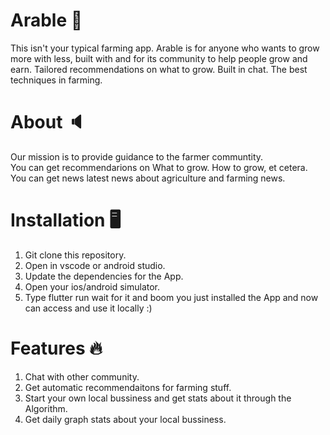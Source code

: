 # Arable 🌾

This isn't your typical farming app. Arable is for anyone who wants to grow more with less, built with and for its community to help people grow and earn. 
Tailored recommendations on what to grow. Built in chat. 
The best techniques in farming. 

# About 🔈
Our mission is to provide guidance to the farmer communtity.  
You can get recommendarions on What to grow. How to grow, et cetera. You can get news latest news about agriculture and farming news. 

# Installation 🖥
1. Git clone this repository. 
2. Open in vscode or android studio.
3. Update the dependencies for the App. 
4. Open your ios/android simulator. 
5. Type flutter run wait for it and boom you just installed the App and now can access and use it locally :) 

# Features 🔥
1) Chat with other community.
2) Get automatic recommendaitons for farming stuff. 
3) Start your own local bussiness and get stats about it through the Algorithm. 
4) Get daily graph stats about your local bussiness. 

